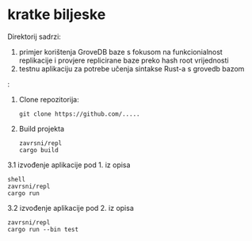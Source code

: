 # kratke biljeske

Direktorij sadrzi:
1. primjer korištenja GroveDB baze s fokusom na funkcionialnost replikacije i provjere replicirane baze preko hash root vrijednosti
2. testnu aplikaciju za potrebe učenja sintakse Rust-a s grovedb bazom 

:

1. Clone repozitorija:

   ```shell
   git clone https://github.com/.....
   ```

2. Build projekta

   ```shell
   zavrsni/repl
   cargo build
   ```

3.1 izvođenje aplikacije pod 1. iz opisa

    shell
    zavrsni/repl
    cargo run


3.2 izvođenje aplikacije pod 2. iz opisa
   ```shell
   zavrsni/repl
   cargo run --bin test
   ```

   
